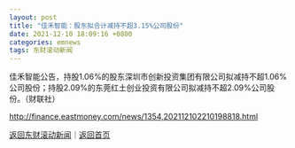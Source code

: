 ```yaml
---
layout: post
title: "佳禾智能：股东拟合计减持不超3.15%公司股份"
date: 2021-12-10 18:09:16 +0800
categories: emnews
tags: 东财滚动新闻
---
```


佳禾智能公告，持股1.06%的股东深圳市创新投资集团有限公司拟减持不超1.06%公司股份；持股2.09%的东莞红土创业投资有限公司拟减持不超2.09%公司股份。（财联社）

<http://finance.eastmoney.com/news/1354,202112102210198818.html>

[返回东财滚动新闻](//finews.withounder.com/emnews/)｜[返回首页](//finews.withounder.com/)